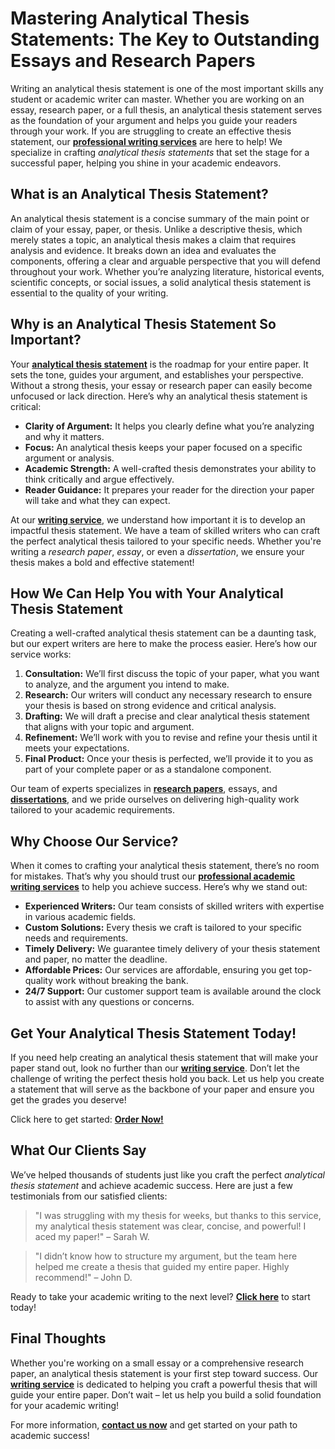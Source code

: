 # Mastering Analytical Thesis Statements: The Key to Outstanding Essays and Research Papers

Writing an analytical thesis statement is one of the most important skills any student or academic writer can master. Whether you are working on an essay, research paper, or a full thesis, an analytical thesis statement serves as the foundation of your argument and helps you guide your readers through your work. If you are struggling to create an effective thesis statement, our **[professional writing services](https://tinyurl.com/topessay?keyword=analytical+thesis+statement)** are here to help! We specialize in crafting _analytical thesis statements_ that set the stage for a successful paper, helping you shine in your academic endeavors.

## What is an Analytical Thesis Statement?

An analytical thesis statement is a concise summary of the main point or claim of your essay, paper, or thesis. Unlike a descriptive thesis, which merely states a topic, an analytical thesis makes a claim that requires analysis and evidence. It breaks down an idea and evaluates the components, offering a clear and arguable perspective that you will defend throughout your work. Whether you’re analyzing literature, historical events, scientific concepts, or social issues, a solid analytical thesis statement is essential to the quality of your writing.

## Why is an Analytical Thesis Statement So Important?

Your **[analytical thesis statement](https://tinyurl.com/topessay?keyword=analytical+thesis+statement)** is the roadmap for your entire paper. It sets the tone, guides your argument, and establishes your perspective. Without a strong thesis, your essay or research paper can easily become unfocused or lack direction. Here’s why an analytical thesis statement is critical:

- **Clarity of Argument:** It helps you clearly define what you’re analyzing and why it matters.
- **Focus:** An analytical thesis keeps your paper focused on a specific argument or analysis.
- **Academic Strength:** A well-crafted thesis demonstrates your ability to think critically and argue effectively.
- **Reader Guidance:** It prepares your reader for the direction your paper will take and what they can expect.

At our **[writing service](https://tinyurl.com/topessay?keyword=analytical+thesis+statement)**, we understand how important it is to develop an impactful thesis statement. We have a team of skilled writers who can craft the perfect analytical thesis tailored to your specific needs. Whether you're writing a _research paper_, _essay_, or even a _dissertation_, we ensure your thesis makes a bold and effective statement!

## How We Can Help You with Your Analytical Thesis Statement

Creating a well-crafted analytical thesis statement can be a daunting task, but our expert writers are here to make the process easier. Here’s how our service works:

1. **Consultation:** We’ll first discuss the topic of your paper, what you want to analyze, and the argument you intend to make.
2. **Research:** Our writers will conduct any necessary research to ensure your thesis is based on strong evidence and critical analysis.
3. **Drafting:** We will draft a precise and clear analytical thesis statement that aligns with your topic and argument.
4. **Refinement:** We’ll work with you to revise and refine your thesis until it meets your expectations.
5. **Final Product:** Once your thesis is perfected, we’ll provide it to you as part of your complete paper or as a standalone component.

Our team of experts specializes in **[research papers](https://tinyurl.com/topessay?keyword=analytical+thesis+statement)**, essays, and **[dissertations](https://tinyurl.com/topessay?keyword=analytical+thesis+statement)**, and we pride ourselves on delivering high-quality work tailored to your academic requirements.

## Why Choose Our Service?

When it comes to crafting your analytical thesis statement, there’s no room for mistakes. That’s why you should trust our **[professional academic writing services](https://tinyurl.com/topessay?keyword=analytical+thesis+statement)** to help you achieve success. Here’s why we stand out:

- **Experienced Writers:** Our team consists of skilled writers with expertise in various academic fields.
- **Custom Solutions:** Every thesis we craft is tailored to your specific needs and requirements.
- **Timely Delivery:** We guarantee timely delivery of your thesis statement and paper, no matter the deadline.
- **Affordable Prices:** Our services are affordable, ensuring you get top-quality work without breaking the bank.
- **24/7 Support:** Our customer support team is available around the clock to assist with any questions or concerns.

## Get Your Analytical Thesis Statement Today!

If you need help creating an analytical thesis statement that will make your paper stand out, look no further than our **[writing service](https://tinyurl.com/topessay?keyword=analytical+thesis+statement)**. Don’t let the challenge of writing the perfect thesis hold you back. Let us help you create a statement that will serve as the backbone of your paper and ensure you get the grades you deserve!

Click here to get started: **[Order Now!](https://tinyurl.com/topessay?keyword=analytical+thesis+statement)**

## What Our Clients Say

We’ve helped thousands of students just like you craft the perfect _analytical thesis statement_ and achieve academic success. Here are just a few testimonials from our satisfied clients:

> "I was struggling with my thesis for weeks, but thanks to this service, my analytical thesis statement was clear, concise, and powerful! I aced my paper!" – Sarah W.

> "I didn’t know how to structure my argument, but the team here helped me create a thesis that guided my entire paper. Highly recommend!" – John D.

Ready to take your academic writing to the next level? **[Click here](https://tinyurl.com/topessay?keyword=analytical+thesis+statement)** to start today!

## Final Thoughts

Whether you're working on a small essay or a comprehensive research paper, an analytical thesis statement is your first step toward success. Our **[writing service](https://tinyurl.com/topessay?keyword=analytical+thesis+statement)** is dedicated to helping you craft a powerful thesis that will guide your entire paper. Don’t wait – let us help you build a solid foundation for your academic writing!

For more information, **[contact us now](https://tinyurl.com/topessay?keyword=analytical+thesis+statement)** and get started on your path to academic success!
